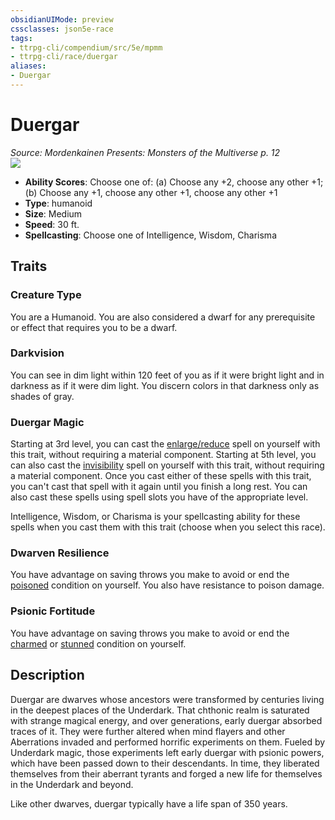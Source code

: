 ```yaml
---
obsidianUIMode: preview
cssclasses: json5e-race
tags:
- ttrpg-cli/compendium/src/5e/mpmm
- ttrpg-cli/race/duergar
aliases:
- Duergar
---
```

# Duergar
*Source: Mordenkainen Presents: Monsters of the Multiverse p. 12*  
![](races/MPMM/Duergar.webp#right)

- **Ability Scores**: Choose one of: (a) Choose any +2, choose any other +1; (b) Choose any +1, choose any other +1, choose any other +1
- **Type**: humanoid
- **Size**: Medium
- **Speed**: 30 ft.
- **Spellcasting**: Choose one of Intelligence, Wisdom, Charisma

## Traits

### Creature Type

You are a Humanoid. You are also considered a dwarf for any prerequisite or effect that requires you to be a dwarf.

### Darkvision

You can see in dim light within 120 feet of you as if it were bright light and in darkness as if it were dim light. You discern colors in that darkness only as shades of gray.

### Duergar Magic

Starting at 3rd level, you can cast the [enlarge/reduce](/3-Mechanics/CLI/spells/enlarge-reduce-xphb.md) spell on yourself with this trait, without requiring a material component. Starting at 5th level, you can also cast the [invisibility](/3-Mechanics/CLI/spells/invisibility-xphb.md) spell on yourself with this trait, without requiring a material component. Once you cast either of these spells with this trait, you can't cast that spell with it again until you finish a long rest. You can also cast these spells using spell slots you have of the appropriate level.

Intelligence, Wisdom, or Charisma is your spellcasting ability for these spells when you cast them with this trait (choose when you select this race).

### Dwarven Resilience

You have advantage on saving throws you make to avoid or end the [poisoned](/3-Mechanics/CLI/conditions.md#Poisoned) condition on yourself. You also have resistance to poison damage.

### Psionic Fortitude

You have advantage on saving throws you make to avoid or end the [charmed](/3-Mechanics/CLI/conditions.md#Charmed) or [stunned](/3-Mechanics/CLI/conditions.md#Stunned) condition on yourself.

## Description

Duergar are dwarves whose ancestors were transformed by centuries living in the deepest places of the Underdark. That chthonic realm is saturated with strange magical energy, and over generations, early duergar absorbed traces of it. They were further altered when mind flayers and other Aberrations invaded and performed horrific experiments on them. Fueled by Underdark magic, those experiments left early duergar with psionic powers, which have been passed down to their descendants. In time, they liberated themselves from their aberrant tyrants and forged a new life for themselves in the Underdark and beyond.

Like other dwarves, duergar typically have a life span of 350 years.